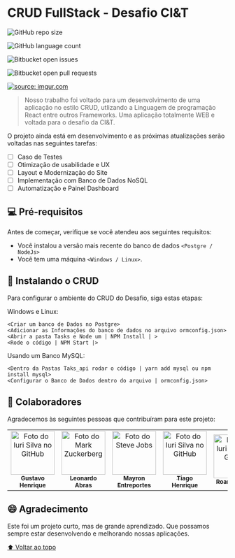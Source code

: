 # CRUD FullStack - Desafio CI&T

<!---Esses são exemplos. Veja https://shields.io para outras pessoas ou para personalizar este conjunto de escudos. Você pode querer incluir dependências, status do projeto e informações de licença aqui--->

![GitHub repo size](https://img.shields.io/github/repo-size/gustavohenri316/CRUD-FullStack)

![GitHub language count](https://img.shields.io/github/languages/count/gustavohenri316/CRUD-FullStack)

![Bitbucket open issues](https://img.shields.io/bitbucket/issues/gustavohenri316/CRUD-FullStack)

![Bitbucket open pull requests](https://img.shields.io/bitbucket/pr-raw/gustavohenri316/CRUD-FullStack)

<a href="https://imgur.com/1WHVEC4"><img src="https://i.imgur.com/1WHVEC4.png" title="source: imgur.com" /></a>

> Nosso trabalho foi voltado para um desenvolvimento de uma aplicação no estilo CRUD, utlizando a Linguagem de programação React entre outros Frameworks. Uma aplicação totalmente WEB e voltada para o desafio da CI&T.

O projeto ainda está em desenvolvimento e as próximas atualizações serão voltadas nas seguintes tarefas:

- [ ] Caso de Testes
- [ ] Otimização de usabilidade e UX
- [ ] Layout e Modernização do Site
- [ ] Implementação com Banco de Dados NoSQL
- [ ] Automatização e Painel Dashboard

## 💻 Pré-requisitos

Antes de começar, verifique se você atendeu aos seguintes requisitos:

* Você instalou a versão mais recente do banco de dados `<Postgre / NodeJs>`
* Você tem uma máquina `<Windows / Linux>`.

## 🚀 Instalando o CRUD

Para configurar o ambiente do CRUD do Desafio, siga estas etapas:

Windows e Linux:
```
<Criar um banco de Dados no Postgre>
<Adicionar as Informações do banco de dados no arquivo ormconfig.json>
<Abrir a pasta Tasks e Node um | NPM Install | >
<Rode o código | NPM Start |>
```

Usando um Banco MySQL:
```
<Dentro da Pastas Taks_api rodar o código | yarn add mysql ou npm install mysql>
<Configurar o Banco de Dados dentro do arquivo | ormconfig.json>
```

## 🤝 Colaboradores
Agradecemos às seguintes pessoas que contribuíram para este projeto:
<table>
  <tr>
    <td align="center">
      <a href="#">
        <img src="https://i.imgur.com/3aXdZUZ.png" width="100px;" alt="Foto do Iuri Silva no GitHub"/><br>
        <sub>
          <b>Gustavo Henrique</b>
        </sub>
      </a>
    </td>
    <td align="center">
      <a href="#">
        <img src="https://i.imgur.com/vGfkcxn.png" width="100px;" alt="Foto do Mark Zuckerberg"/><br>
        <sub>
          <b>Leonardo Abras</b>
        </sub>
      </a>
    </td>
    <td align="center">
      <a href="#">
        <img src="https://i.imgur.com/xZmX9f9.png" width="100px;" alt="Foto do Steve Jobs"/><br>
        <sub>
          <b>Mayron Entreportes</b>
        </sub>
      </a>
    </td>
	<td align="center">
      <a href="#">
        <img src="https://i.imgur.com/WBPxwRL.jpg" width="100px;" alt="Foto do Iuri Silva no GitHub"/><br>
        <sub>
          <b>Tiago Henrique</b>
        </sub>
      </a>
    </td>
	<td align="center">
      <a href="#">
        <img src="https://i.imgur.com/G9TG0Ej.png" width="100px;" alt="Foto do Iuri Silva no GitHub"/><br>
        <sub>
          <b>Roane Marcel</b>
        </sub>
      </a>
    </td>
	<td align="center">
      <a href="#">
        <img src="https://i.imgur.com/f2GKG3x.png" width="100px;" alt="Foto do Iuri Silva no GitHub"/><br>
        <sub>
          <b>Paulo Ricardo</b>
        </sub>
      </a>
    </td>
	<td align="center">
      <a href="#">
        <img src="https://i.imgur.com/OfQqzyf.png" width="100px;" alt="Foto do Iuri Silva no GitHub"/><br>
        <sub>
          <b>Marcos Laranjeiras</b>
        </sub>
      </a>
    </td>
  </tr>
  
</table>


## 😄 Agradecimento<br>

Este foi um projeto curto, mas de grande aprendizado. Que possamos sempre estar desenvolvendo e melhorando nossas aplicações.


[⬆ Voltar ao topo](#CRUD-FullStack)<br>
